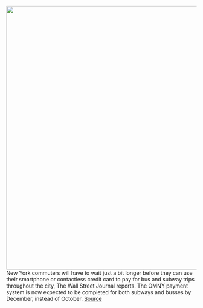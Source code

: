 <img src='https://cdn.vox-cdn.com/thumbor/AIerJ1-4XCpsrZfY7e0VAe15G5E=/0x0:2040x1360/1200x800/filters:focal(857x517:1183x843)/cdn.vox-cdn.com/uploads/chorus_image/image/66891056/akrales_190528_3453_0028.0.jpg' width='700px' /><br/>
New York commuters will have to wait just a bit longer before they can use their smartphone or contactless credit card to pay for bus and subway trips throughout the city, The Wall Street Journal reports. The OMNY payment system is now expected to be completed for both subways and busses by December, instead of October.
<a href='https://www.theverge.com/2020/6/3/21279362/contactless-payment-nyc-subway-full-rollout-delayed-omny'> Source <a/>